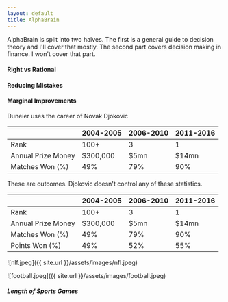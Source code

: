 ```yaml
---
layout: default
title: AlphaBrain
---
```

AlphaBrain is split into two halves. The first is a general guide to decision theory and I'll cover that mostly. The second part covers decision making in finance. I won't cover that part.

#### Right vs Rational

#### Reducing Mistakes

#### Marginal Improvements

Duneier uses the career of Novak Djokovic

| |2004-2005|2006-2010|2011-2016|
|---|---|---|---|
|Rank|100+|3|1|
|Annual Prize Money|$300,000|$5mn|$14mn|
|Matches Won (%)|49%|79%|90%|

These are outcomes. Djokovic doesn't control any of these statistics.

| |2004-2005|2006-2010|2011-2016|
|---|---|---|---|
|Rank|100+|3|1|
|Annual Prize Money|$300,000|$5mn|$14mn|
|Matches Won (%)|49%|79%|90%|
|Points Won (%)|49%|52%|55%|

![nlf.jpeg]({{ site.url }}/assets/images/nfl.jpeg)

![football.jpeg]({{ site.url }}/assets/images/football.jpeg)

##### Length of Sports Games

